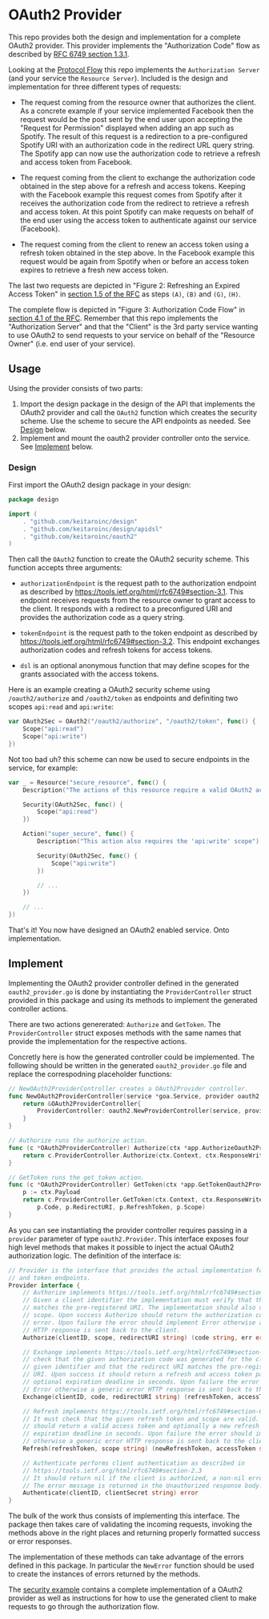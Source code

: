 # OAuth2 Provider

This repo provides both the design and implementation for a complete OAuth2 provider. This provider
implements the "Authorization Code" flow as described by
[RFC 6749 section 1.3.1](https://tools.ietf.org/html/rfc6749#section-1.3.1).

Looking at the [Protocol Flow](https://tools.ietf.org/html/rfc6749#section-1.2) this repo implements
the `Authorization Server` (and your service the `Resource Server`). Included is the design and
implementation for three different types of requests:

* The request coming from the resource owner that authorizes the client. As a concrete example if
  your service implemented Facebook then the request would be the post sent by the end user upon
  accepting the "Request for Permission" displayed when adding an app such as Spotify. The result of
  this request is a redirection to a pre-configured Spotify URI with an authorization code in the
  redirect URL query string. The Spotify app can now use the authorization code to retrieve a
  refresh and access token from Facebook.

* The request coming from the client to exchange the authorization code obtained in the step above
  for a refresh and access tokens. Keeping with the Facebook example this request comes from Spotify
  after it receives the authorization code from the redirect to retrieve a refresh and access token.
  At this point Spotify can make requests on behalf of the end user using the access token to
  authenticate against our service (Facebook).

* The request coming from the client to renew an access token using a refresh token obtained in the
  step above. In the Facebook example this request would be again from Spotify when or before an
  access token expires to retrieve a fresh new access token.

The last two requests are depicted in "Figure 2: Refreshing an Expired Access Token" in
[section 1.5 of the RFC](https://tools.ietf.org/html/rfc6749#section-1.5) as steps `(A)`, `(B)` and
`(G)`, `(H)`.

The complete flow is depicted in "Figure 3: Authorization Code Flow" in
[section 4.1 of the RFC](https://tools.ietf.org/html/rfc6749#section-4.1). Remember that this repo
implements the "Authorization Server" and that the "Client" is the 3rd party service wanting to use
OAuth2 to send requests to your service on behalf of the "Resource Owner" (i.e. end user of your
service).

## Usage

Using the provider consists of two parts:

1. Import the design package in the design of the API that implements the OAuth2 provider and call
   the `OAuth2` function which creates the security scheme. Use the scheme to secure the API
   endpoints as needed. See [Design](#design) below.
2. Implement and mount the oauth2 provider controller onto the service.
   See [Implement](#implement) below.

### Design

First import the OAuth2 design package in your design:

```go
package design

import (
    . "github.com/keitaroinc/design"
    . "github.com/keitaroinc/design/apidsl"
    . "github.com/keitaroinc/oauth2"
)
```

Then call the `OAuth2` function to create the OAuth2 security scheme. This function accepts three
arguments:

* `authorizationEndpoint` is the request path to the authorization endpoint as described by
https://tools.ietf.org/html/rfc6749#section-3.1. This endpoint receives requests from the
resource owner to grant access to the client.  It responds with a redirect to a preconfigured URI
and provides the authorization code as a query string.

* `tokenEndpoint` is the request path to the token endpoint as described by
https://tools.ietf.org/html/rfc6749#section-3.2. This endpoint exchanges authorization codes and
refresh tokens for access tokens.

* `dsl` is an optional anonymous function that may define scopes for the grants associated with the
access tokens.

Here is an example creating a OAuth2 security scheme using `/oauth2/authorize` and `/oauth2/token`
as endpoints and definiting two scopes `api:read` and `api:write`:

```go
var OAuth2Sec = OAuth2("/oauth2/authorize", "/oauth2/token", func() {
    Scope("api:read")
    Scope("api:write")
})
```

Not too bad uh? this scheme can now be used to secure endpoints in the service, for example:

```go
var _ = Resource("secure_resource", func() {
    Description("The actions of this resource require a valid OAuth2 access token with a 'api:read' scope")

    Security(OAuth2Sec, func() {
        Scope("api:read")
    })

    Action("super_secure", func() {
        Description("This action also requires the 'api:write' scope")

        Security(OAuth2Sec, func() {
            Scope("api:write")
        })

        // ...
    })

    // ...
})
```

That's it! You now have designed an OAuth2 enabled service. Onto implementation.

## Implement

Implementing the OAuth2 provider controller defined in the generated `oauth2_provider.go` is done by
instantiating the `ProviderController` struct provided in this package and using its methods to
implement the generated controller actions.

There are two actions genererated: `Authorize` and `GetToken`. The `ProviderController` struct
exposes methods with the same names that provide the implementation for the respective actions.

Concretly here is how the generated controller could be implemented. The following should be written
in the generated `oauth2_provider.go` file and replace the correspodning placeholder functions:

```go
// NewOAuth2ProviderController creates a OAuth2Provider controller.
func NewOAuth2ProviderController(service *goa.Service, provider oauth2.Provider) *OAuth2ProviderController {
	return &OAuth2ProviderController{
		ProviderController: oauth2.NewProviderController(service, provider),
	}
}

// Authorize runs the authorize action.
func (c *OAuth2ProviderController) Authorize(ctx *app.AuthorizeOauth2ProviderContext) error {
	return c.ProviderController.Authorize(ctx.Context, ctx.ResponseWriter, ctx.Request)
}

// GetToken runs the get_token action.
func (c *OAuth2ProviderController) GetToken(ctx *app.GetTokenOauth2ProviderContext) error {
	p := ctx.Payload
	return c.ProviderController.GetToken(ctx.Context, ctx.ResponseWriter, p.GrantType,
		p.Code, p.RedirectURI, p.RefreshToken, p.Scope)
}
```
 
As you can see instantiating the provider controller requires passing in a `provider` parameter of
type `oauth2.Provider`. This interface exposes four high level methods that makes it possible to
inject the actual OAuth2 authorization logic. The definition of the interface is:

```go
// Provider is the interface that provides the actual implementation for the authorize
// and token endpoints.
Provider interface {
	// Authorize implements https://tools.ietf.org/html/rfc6749#section-4.1.1
	// Given a client identifier the implementation must verify that the redirect URI
	// matches the pre-registered URI. The implementation should also validate the
	// scope. Upon success Authorize should return the authorization code and a nil
	// error. Upon failure the error should implement Error otherwise a generic error
	// HTTP response is sent back to the client.
	Authorize(clientID, scope, redirectURI string) (code string, err error)

	// Exchange implements https://tools.ietf.org/html/rfc6749#section-4.1.3 It must
	// check that the given authorization code was generated for the client with the
	// given identifier and that the redirect URI matches the pre-registered redirect
	// URI. Upon success it should return a refresh and access token pair as well as an
	// optional expiration deadline in seconds. Upon failure the error should implement
	// Error otherwise a generic error HTTP response is sent back to the client.
	Exchange(clientID, code, redirectURI string) (refreshToken, accessToken string, expiresIn int, err error)

	// Refresh implements https://tools.ietf.org/html/rfc6749#section-6
	// It must check that the given refresh token and scope are valid.  Upon success it
	// should return a valid access token and optionally a new refresh token and
	// expiration deadline in seconds. Upon failure the error should implement Error
	// otherwise a generic error HTTP response is sent back to the client.
	Refresh(refreshToken, scope string) (newRefreshToken, accessToken string, expiresIn int, err error)

	// Authenticate performs client authentication as described in
	// https://tools.ietf.org/html/rfc6749#section-2.3
	// It should return nil if the client is authorized, a non-nil error otherwise.
	// The error message is returned in the Unauthorized response body.
	Authenticate(clientID, clientSecret string) error
}
```

The bulk of the work thus consists of implementing this interface. The package then takes care of
validating the incoming requests, invoking the methods above in the right places and returning
properly formatted success or error responses.

The implementation of these methods can take advantage of the errors defined in this package. In
particular the `NewError` function should be used to create the instances of errors returned by the
methods.

The [security example](https://github.com/goadesign/examples/blob/master/security) contains a complete
implementation of a OAuth2 provider as well as instructions for how to use the generated client to
make requests to go through the authorization flow.
